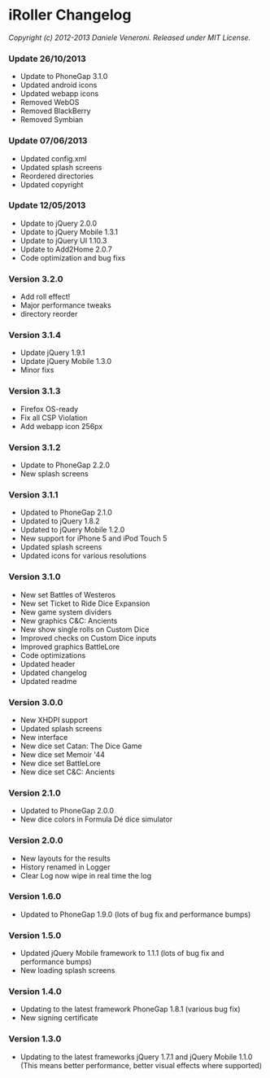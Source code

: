 # iRoller Changelog

_Copyright (c) 2012-2013 Daniele Veneroni. Released under MIT License._

### Update 26/10/2013

* Update to PhoneGap 3.1.0
* Updated android icons
* Updated webapp icons
* Removed WebOS
* Removed BlackBerry
* Removed Symbian

### Update 07/06/2013

* Updated config.xml
* Updated splash screens
* Reordered directories
* Updated copyright

### Update 12/05/2013

* Update to jQuery 2.0.0
* Update to jQuery Mobile 1.3.1
* Update to jQuery UI 1.10.3
* Update to Add2Home 2.0.7
* Code optimization and bug fixs

### Version 3.2.0

* Add roll effect!
* Major performance tweaks
* directory reorder

### Version 3.1.4

* Update jQuery 1.9.1
* Update jQuery Mobile 1.3.0
* Minor fixs

### Version 3.1.3

* Firefox OS-ready
* Fix all CSP Violation
* Add webapp icon 256px

### Version 3.1.2

* Update to PhoneGap 2.2.0
* New splash screens

### Version 3.1.1

* Updated to PhoneGap 2.1.0
* Updated to jQuery 1.8.2
* Updated to jQuery Mobile 1.2.0
* New support for iPhone 5 and iPod Touch 5
* Updated splash screens
* Updated icons for various resolutions

### Version 3.1.0

* New set Battles of Westeros
* New set Ticket to Ride Dice Expansion
* New game system dividers
* New graphics C&C: Ancients
* New show single rolls on Custom Dice
* Improved checks on Custom Dice inputs
* Improved graphics BattleLore
* Code optimizations
* Updated header
* Updated changelog
* Updated readme

### Version 3.0.0

* New XHDPI support
* Updated splash screens
* New interface
* New dice set Catan: The Dice Game
* New dice set Memoir '44
* New dice set BattleLore
* New dice set C&C: Ancients

### Version 2.1.0

* Updated to PhoneGap 2.0.0
* New dice colors in Formula Dé dice simulator

### Version 2.0.0

* New layouts for the results
* History renamed in Logger
* Clear Log now wipe in real time the log

### Version 1.6.0

* Updated to PhoneGap 1.9.0 (lots of bug fix and performance bumps)

### Version 1.5.0

* Updated jQuery Mobile framework to 1.1.1 (lots of bug fix and performance bumps)
* New loading splash screens

### Version 1.4.0

* Updating to the latest framework PhoneGap 1.8.1 (various bug fix)
* New signing certificate

### Version 1.3.0

* Updating to the latest frameworks jQuery 1.7.1 and jQuery Mobile 1.1.0 (This means better performance, better visual effects where supported)
